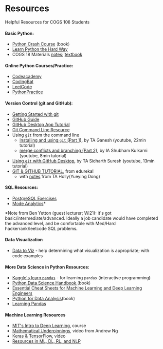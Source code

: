 # Resources
Helpful Resources for COGS 108 Students

#### Basic Python: 
- [Python Crash Course](https://ehmatthes.github.io/pcc/) (book) 
- [Learn Python the Hard Way](https://learnpythonthehardway.org/)
- COGS 18 Materials [notes](https://github.com/COGS18/Materials); [textbook](https://shanellis.github.io/pythonbook) 

#### Online Python Courses/Practice:
- [Codeacademy](https://www.codecademy.com/learn/learn-python-3)
- [CodingBat](https://codingbat.com/python) 
- [LeetCode](https://leetcode.com/)
- [PythonPractice](https://www.practicepython.org/)

#### Version Control (git and GitHub):
- [Getting Started with git](https://docs.github.com/en/free-pro-team@latest/github/getting-started-with-github)
- [GitHub Guide](https://guides.github.com/activities/hello-world/)
- [GitHub Desktop App Tutorial](https://github.com/jlord/git-it-electron)
- [Git Command Line Resource](https://rogerdudler.github.io/git-guide/)
-  Using `git` from the command line
	- [Installing and using `git` (Part 1)](https://www.youtube.com/watch?v=ng4X6qF8XVY), by TA Ganesh (youtube, 22min tutorial)
	- [merge conflicts and branching (Part 2)](https://youtu.be/Nk1gtrbTZ2Y), by IA Shubham Kulkarni (youtube, 8min tutorial)
- [Using `git` with GitHub Desktop](https://youtu.be/zQc5vQEBips), by TA Sidharth Suresh (youtube, 13min tutorial)
- [GIT & GITHUB TUTORIAL](https://www.youtube.com/watch?v=xuB1Id2Wxak), from edureka!
	- with [notes](https://docs.google.com/document/d/1GAdkvn7lWzeLekvC343WNZC2rZGhQOfPOU2dMha9aws/edit) from TA Holly(Yueying Dong)
	
#### SQL Resources:
- [PostgreSQL Exercises](https://pgexercises.com/)
- [Mode Analytics](https://mode.com/sql-tutorial/)* 


*Note from Ben Yetton (guest lecturer; Wi21): it's got basic/intermediate/advanced. Ideally a job candidate would have completed the advanced level, and be comfortable with Med/Hard hackerrank/leetcode SQL problems.

#### Data Visualization
- [Data to Viz](https://www.data-to-viz.com/) - help determining what visualization is appropriate; with code examples

#### More Data Science in Python Resources:
- [Kaggle's learn `pandas`]( https://www.kaggle.com/learn/pandas ) - for learning `pandas` (interactive programming)
- [Python Data Science Handbook ](https://jakevdp.github.io/PythonDataScienceHandbook/ ) (book)
- [Essential Cheat Sheets for Machine Learning and Deep Learning Engineers](https://startupsventurecapital.com/essential-cheat-sheets-for-machine-learning-and-deep-learning-researchers-efb6a8ebd2e5)
- [Python for Data Analysis](http://bedford-computing.co.uk/learning/wp-content/uploads/2015/10/Python-for-Data-Analysis.pdf)(book)
- [Learning Pandas](https://tomaugspurger.github.io/modern-1-intro.html)

#### Machine Learning Resources
- [MIT's Intro to Deep Learning](http://introtodeeplearning.com/), course
- [Mathematical Underpinnings](https://www.youtube.com/watch?v=PPLop4L2eGk&list=PLLssT5z_DsK-h9vYZkQkYNWcItqhlRJLN), video from Andrew Ng
- [Keras & TensorFlow](https://www.youtube.com/watch?v=tPYj3fFJGjk), video
- [Resources in ML, DL, RL, and NLP](https://github.com/ahmedbahaaeldin/From-0-to-Research-Scientist-resources-guide)